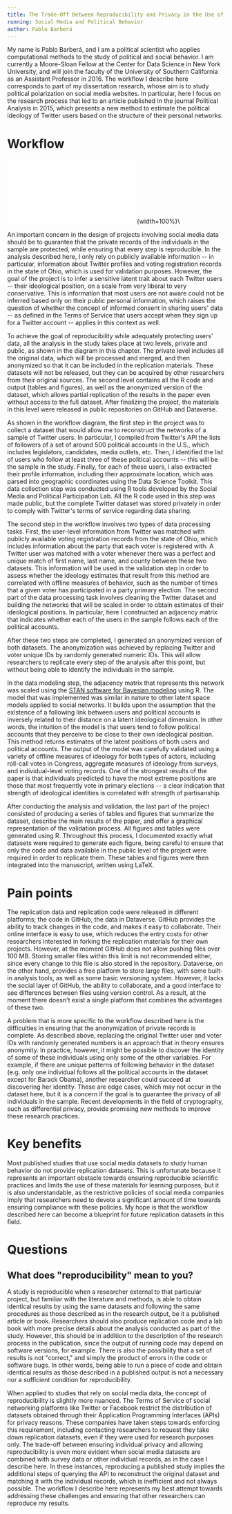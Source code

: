 ```yaml
---
title: The Trade-Off Between Reproducibility and Privacy in the Use of Social Media Data to Study Political Behavior
running: Social Media and Political Behavior
author: Pablo Barberá
---
```


My name is Pablo Barberá, and I am a political scientist who applies computational methods to the study of political and social behavior. I am currently a Moore-Sloan Fellow at the Center for Data Science in New York University, and will join the faculty of the University of Southern California as an Assistant Professor in 2016. The workflow I describe here corresponds to part of my dissertation research, whose aim is to study political polarization on social media websites. In particular, here I focus on the research process that led to an article published in the journal Political Analysis in 2015, which presents a new method to estimate the political ideology of Twitter users based on the structure of their personal networks.

# Workflow

![Diagram](barbera.pdf){width=100%}\

An important concern in the design of projects involving social media data should be to guarantee that the private records of the individuals in the sample are protected, while ensuring that every step is reproducible. In the analysis described here, I only rely on publicly available information -- in particular, information about Twitter profiles and voting registration records in the state of Ohio, which is used for validation purposes. However, the goal of the project is to infer a sensitive latent trait about each Twitter users -- their ideological position, on a scale from very liberal to very conservative. This is information that most users are not aware could not be inferred based only on their public personal information, which raises the question of whether the concept of informed consent in sharing users' data  -- as defined in the Terms of Service that users accept when they sign up for a Twitter account -- applies in this context as well.

To achieve the goal of reproducibility while adequately protecting users' data, all the analysis in the study takes place at two levels, private and public, as shown in the diagram in this chapter. The private level includes all the original data, which will be processed and merged, and then anonymized so that it can be included in the replication materials. These datasets will not be released, but they can be acquired by other researchers from their original sources. The second level contains all the R code and output (tables and figures), as well as the anonymized version of the dataset, which allows partial replication of the results in the paper even without access to the full dataset. After finalizing the project, the materials in this level were released in public repositories on GitHub and Dataverse.

As shown in the workflow diagram, the first step in the project was to collect a dataset that would allow me to reconstruct the networks of a sample of Twitter users. In particular, I compiled from Twitter's API the lists of followers of a set of around 500 political accounts in the U.S., which includes legislators, candidates, media outlets, etc. Then, I identified the list of users who follow at least three of these political accounts -- this will be the sample in the study. Finally, for each of these users, I also extracted their profile information, including their approximate location, which was parsed into geographic coordinates using the Data Science Toolkit. This data collection step was conducted using R tools developed by the Social Media and Political Participation Lab. All the R code used in this step was made public, but the complete Twitter dataset was stored privately in order to comply with Twitter's terms of service regarding data sharing.

The second step in the workflow involves two types of data processing tasks.
First, the user-level information from Twitter was matched with publicly
available voting registration records from the state of Ohio, which includes
information about the party that each voter is registered with. A Twitter user
was matched with a voter whenever there was a perfect and unique match of first
name, last name, and county between these two datasets. This information will be
used in the validation step in order to assess whether the ideology estimates
that result from this method are correlated with offline measures of behavior,
such as the number of times that a given voter has participated in a party
primary election. The second part of the data processing task involves cleaning
the Twitter dataset and building the networks that will be scaled in order to
obtain estimates of their ideological positions. In particular, here I constructed an adjacency matrix that indicates whether each of the users in the sample follows each of the political accounts. 

After these two steps are completed, I generated an anonymized version of both datasets. The anonymization was achieved by replacing Twitter and voter unique IDs by randomly generated numeric IDs. This will allow researchers to replicate every step of the analysis after this point, but without being able to identify the individuals in the sample.

In the data modeling step, the adjacency matrix that represents this network was scaled using the [STAN software for Bayesian modeling](http://mc-stan.org/) using R. The model that was implemented was similar in nature to other latent space models applied to social networks. It builds upon the assumption that the existence of a following link between users and political accounts is inversely related to their distance on a latent ideological dimension. In other words, the intuition of the model is that users tend to follow political accounts that they perceive to be close to their own ideological position. This method returns estimates of the latent positions of both users and political accounts. The output of the model was carefully validated using a variety of offline measures of ideology for both types of actors, including roll-call votes in Congress, aggregate measures of ideology from surveys, and individual-level voting records. One of the strongest results of the paper is that individuals predicted to have the most extreme positions are those that most frequently vote in primary elections -- a clear indication that strength of ideological identities is correlated with strength of partisanship.

After conducting the analysis and validation, the last part of the project consisted of producing a series of tables and figures that summarize the dataset, describe the main results of the paper, and offer a graphical representation of the validation process. All figures and tables were generated using R. Throughout this process, I documented exactly what datasets were required to generate each figure, being careful to ensure that only the code and data available in the public level of the project were required in order to replicate them. These tables and figures were then integrated into the manuscript, written using LaTeX. 

# Pain points

The replication data and replication code were released in different platforms; the code in GitHub, the data in Dataverse. GitHub provides the ability to track changes in the code, and makes it easy to collaborate. Their online interface is easy to use, which reduces the entry costs for other researchers interested in forking the replication materials for their own projects. However, at the moment GitHub does not allow pushing files over 100 MB. Storing smaller files within this limit is not recommended either, since every change to this file is also stored in the repository. Dataverse, on the other hand, provides a free platform to store large files, with some built-in analysis tools, as well as some basic versioning system. However, it lacks the social layer of GitHub, the ability to collaborate, and a good interface to see differences between files using version control. As a result, at the moment there doesn't exist a single platform that combines the advantages of these two.

A problem that is more specific to the workflow described here is the
difficulties in ensuring that the anonymization of private records is complete.
As described above, replacing the original Twitter user and voter IDs with
randomly generated numbers is an approach that in theory ensures anonymity. In
practice, however, it might be possible to discover the identity of some of
these individuals using only some of the other variables. For example, if there
are unique patterns of following behavior in the dataset (e.g. only one
individual follows all the political accounts in the dataset except for Barack
Obama), another researcher could succeed at discovering her identity. These are edge cases, which may not occur in the dataset here, but it is a concern if the goal is to guarantee the privacy of all individuals in the sample. Recent developments in the field of cryptography, such as differential privacy, provide promising new methods to improve these research practices.

# Key benefits

Most published studies that use social media datasets to study human behavior do not provide replication datasets. This is unfortunate because it represents an important obstacle towards ensuring reproducible scientific practices and limits the use of these materials for learning purposes, but it is also understandable, as the restrictive policies of social media companies imply that researchers need to devote a significant amount of time towards ensuring compliance with these policies. My hope is that the workflow described here can become a blueprint for future replication datasets in this field.

# Questions

## What does "reproducibility" mean to you?

A study is reproducible when a researcher external to that particular project, but familiar with the literature and methods, is able to obtain identical results by using the same datasets and following the same procedures as those described as in the research output, be it a published article or book. Researchers should also produce replication code and a lab book with more precise details about the analysis conducted as part of the study. However, this should be in addition to the description of the research process in the publication, since the output of running code may depend on software versions, for example. There is also the possibility that a set of results is not "correct," and simply the product of errors in the code or software bugs. In other words, being able to run a piece of code and obtain identical results as those described in a published output is not a necessary nor a sufficient condition for reproducibility.

When applied to studies that rely on social media data, the concept of reproducibility is slightly more nuanced. The Terms of Service of social networking platforms like Twitter or Facebook restrict the distribution of datasets obtained through their Application Programming Interfaces (APIs) for privacy reasons. These companies have taken steps towards enforcing this requirement, including contacting researchers to request they take down replication datasets, even if they were used for research purposes only. The trade-off between ensuring individual privacy and allowing reproducibility is even more evident when social media datasets are combined with survey data or other individual records, as in the case I describe here. In these instances, reproducing a published study implies the additional steps of querying the API to reconstruct the original dataset and matching it with the individual records, which is inefficient and not always possible. The workflow I describe here represents my best attempt towards addressing these challenges and ensuring that other researchers can reproduce my results.
